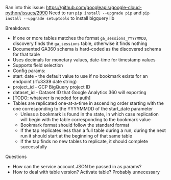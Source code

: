 Ran into this issue: https://github.com/googleapis/google-cloud-python/issues/2990
Need to run `pip install --upgrade pip` and `pip install --upgrade setuptools` to install bigquery lib



Breakdown:
 - If one or more tables matches the format `ga_sessions_YYYYMMDD`, discovery finds the `ga_sessions` table, otherwise it finds nothing
 - Documented GA360 schema is hard-coded as the discovered schema for that table
  - Uses decimals for monetary values, date-time for timestamp values
  - Supports field selection
 - Config params:
  - start_date - the default value to use if no bookmark exists for an endpoint (rfc3339 date string)
  - project_id - GCP BigQuery project ID
  - dataset_id - Dataset ID that Google Analytics 360 will exporting
  - [TODO: whatever is needed for auth]
 - Tables are replicated one-at-a-time in ascending order starting with the one corresponding to the YYYYMMDD of the start_date parameter
   - Unless a bookmark is found in the state, in which case replication will begin with the table corresponding to the bookmark value
   - Bookmark format should follow the standard format
   - If the tap replicates less than a full table during a run, during the next run it should start at the beginning of that same table
   - If the tap finds no new tables to replicate, it should complete successfully 
  
Questions
 - How can the service account JSON be passed in as params?
 - How to deal with table version? Activate table? Probably unnecessary
